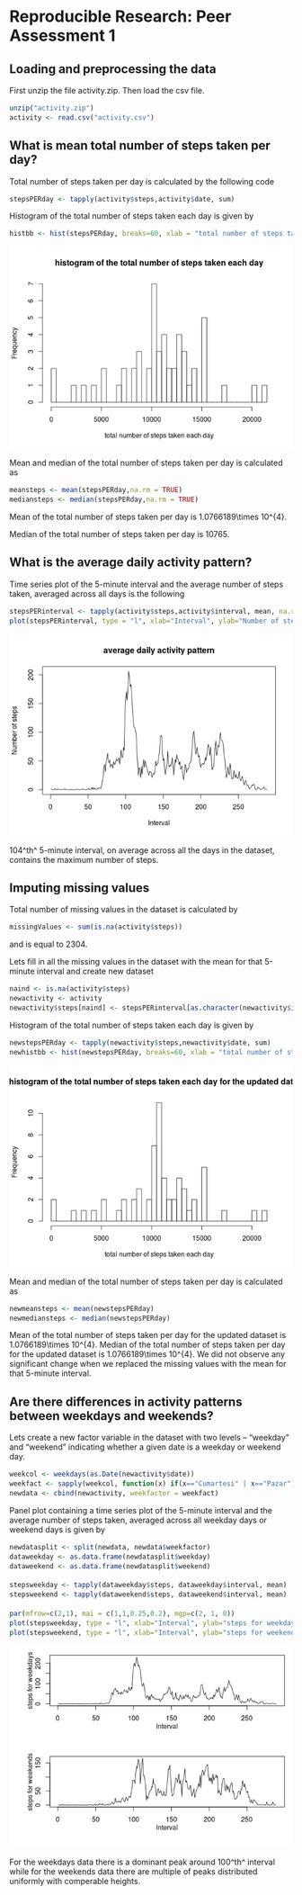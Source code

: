 # Reproducible Research: Peer Assessment 1


## Loading and preprocessing the data
First unzip the file activity.zip. Then load the csv file.

```r
unzip("activity.zip")
activity <- read.csv("activity.csv")
```

## What is mean total number of steps taken per day?
Total number of steps taken per day is calculated by the following code

```r
stepsPERday <- tapply(activity$steps,activity$date, sum)
```
Histogram of the total number of steps taken each day is given by

```r
histbb <- hist(stepsPERday, breaks=60, xlab = "total number of steps taken each day", main = 'histogram of the total number of steps taken each day')
```

![](PA1_template_files/figure-html/unnamed-chunk-3-1.png) 


Mean and median of the total number of steps taken per day is calculated as

```r
meansteps <- mean(stepsPERday,na.rm = TRUE)
mediansteps <- median(stepsPERday,na.rm = TRUE)
```

Mean of the total number of steps taken per day is 1.0766189\times 10^{4}.

Median of the total number of steps taken per day is 10765.

## What is the average daily activity pattern?
Time series plot of the 5-minute interval and the average number of steps taken, averaged across all days is the following

```r
stepsPERinterval <- tapply(activity$steps,activity$interval, mean, na.rm= TRUE)
plot(stepsPERinterval, type = "l", xlab="Interval", ylab="Number of steps", main = "average daily activity pattern" )
```

![](PA1_template_files/figure-html/unnamed-chunk-5-1.png) 


104^th^ 5-minute interval, on average across all the days in the dataset, contains the maximum number of steps.

## Imputing missing values
Total number of missing values in the dataset is calculated by

```r
missingValues <- sum(is.na(activity$steps))
```
and is equal to 2304.

Lets fill in all the missing values in the dataset with the mean for that 5-minute interval and create new dataset

```r
naind <- is.na(activity$steps)
newactivity <- activity
newactivity$steps[naind] <- stepsPERinterval[as.character(newactivity$interval[naind])]
```

Histogram of the total number of steps taken each day is given by

```r
newstepsPERday <- tapply(newactivity$steps,newactivity$date, sum)
newhistbb <- hist(newstepsPERday, breaks=60, xlab = "total number of steps taken each day", main = 'histogram of the total number of steps taken each day for the updated dataset')
```

![](PA1_template_files/figure-html/unnamed-chunk-9-1.png) 


Mean and median of the total number of steps taken per day is calculated as

```r
newmeansteps <- mean(newstepsPERday)
newmediansteps <- median(newstepsPERday)
```
Mean of the total number of steps taken per day for the updated dataset is 1.0766189\times 10^{4}.
Median of the total number of steps taken per day for the updated dataset  is 1.0766189\times 10^{4}.
We did not observe any significant change when we replaced the missing values with the mean for that 5-minute interval.

## Are there differences in activity patterns between weekdays and weekends?

Lets create a new factor variable in the dataset with two levels – “weekday” and “weekend” indicating whether a given date is a weekday or weekend day.

```r
weekcol <- weekdays(as.Date(newactivity$date))
weekfact <- sapply(weekcol, function(x) if(x=="Cumartesi" | x=="Pazar"){ x<- "weekend"} else {x<-"weekday"} )
newdata <- cbind(newactivity, weekfactor = weekfact)
```

Panel plot containing a time series plot of the 5-minute interval and the average number of steps taken, averaged across all weekday days or weekend days is given by

```r
newdatasplit <- split(newdata, newdata$weekfactor)
dataweekday <- as.data.frame(newdatasplit$weekday)
dataweekend <- as.data.frame(newdatasplit$weekend)

stepsweekday <- tapply(dataweekday$steps, dataweekday$interval, mean)
stepsweekend <- tapply(dataweekend$steps, dataweekend$interval, mean)

par(mfrow=c(2,1), mai = c(1,1,0.25,0.2), mgp=c(2, 1, 0))
plot(stepsweekday, type = "l", xlab="Interval", ylab="steps for weekdays" )
plot(stepsweekend, type = "l", xlab="Interval", ylab="steps for weekends" )
```

![](PA1_template_files/figure-html/unnamed-chunk-12-1.png) 


For the weekdays data there is a dominant peak around 100^th^ interval while for the weekends data there are multiple of peaks distributed uniformly with comperable heights.
